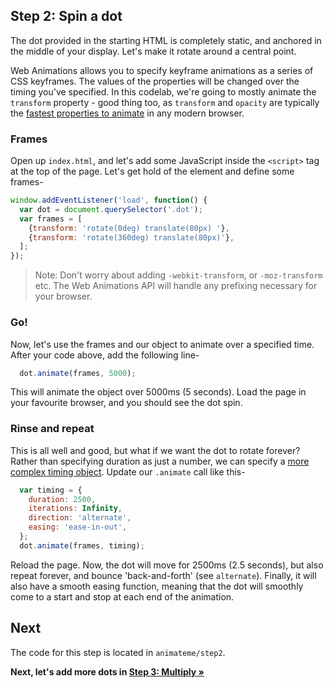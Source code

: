 ## Step 2: Spin a dot

The dot provided in the starting HTML is completely static, and anchored in the middle of your display. Let's make it rotate around a central point.

Web Animations allows you to specify keyframe animations as a series of CSS keyframes. The values of the properties will be changed over the timing you've specified. In this codelab, we're going to mostly animate the `transform` property - good thing too, as `transform` and `opacity` are typically the [fastest properties to animate](https://developers.google.com/web/fundamentals/look-and-feel/animations/animations-and-performance) in any modern browser.

### Frames

Open up `index.html`, and let's add some JavaScript inside the `<script>` tag at the top of the page. Let's get hold of the element and define some frames-
  
```js
window.addEventListener('load', function() {
  var dot = document.querySelector('.dot');
  var frames = [
    {transform: 'rotate(0deg) translate(80px) '},
    {transform: 'rotate(360deg) translate(80px)'},
  ];
});
```

> Note: Don't worry about adding `-webkit-transform`, or `-moz-transform` etc. The Web Animations API will handle any prefixing necessary for your browser.

### Go!

Now, let's use the frames and our object to animate over a specified time. After your code above, add the following line-

```js
  dot.animate(frames, 5000);
```

This will animate the object over 5000ms (5 seconds). Load the page in your favourite browser, and you should see the dot spin.

### Rinse and repeat

This is all well and good, but what if we want the dot to rotate forever? Rather than specifying duration as just a number, we can specify a [more complex timing object](http://w3c.github.io/web-animations/#the-animationeffecttimingproperties-dictionary). Update our `.animate` call like this-

```js
  var timing = {
    duration: 2500,
    iterations: Infinity,
    direction: 'alternate',
    easing: 'ease-in-out',
  };
  dot.animate(frames, timing);
```

Reload the page. Now, the dot will move for 2500ms (2.5 seconds), but also repeat forever, and bounce 'back-and-forth' (see `alternate`). Finally, it will also have a smooth easing function, meaning that the dot will smoothly come to a start and stop at each end of the animation.

## Next

The code for this step is located in `animateme/step2`.

**Next, let's add more dots in [Step 3: Multiply &raquo;](step3.md)**